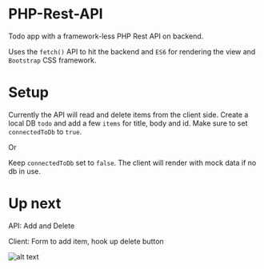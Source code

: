 # PHP-Rest-API
Todo app with a framework-less PHP Rest API on backend.

Uses the `fetch()` API to hit the backend and `ES6` for rendering the view and `Bootstrap` CSS framework.

# Setup
Currently the API will read and delete items from the client side. 
Create a local DB `todo` and add a few `items` for title, body and id. 
Make sure to set `connectedToDb` to `true`.

Or

Keep `connectedToDb` set to `false`.
The client will render with mock data if no db in use.

# Up next
API:  Add and Delete

Client: Form to add item, hook up delete button


![alt text](https://i.imgur.com/0BLf5FX.png)
